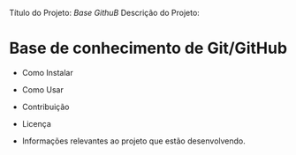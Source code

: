 <!-- Base de conhecimentos de Git/GitHub -->

Título do Projeto: *Base GithuB* 
Descrição do Projeto: <h1> Base de conhecimento de Git/GitHub </h1>
 
- Como Instalar 
 
- Como Usar 
- Contribuição
- Licença 
- Informações relevantes ao projeto que estão desenvolvendo. 
